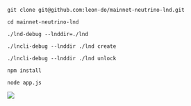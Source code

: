 `git clone git@github.com:leon-do/mainnet-neutrino-lnd.git`

`cd mainnet-neutrino-lnd`

`./lnd-debug --lnddir=./lnd`

`./lncli-debug --lnddir ./lnd create`

`./lncli-debug --lnddir ./lnd unlock`

`npm install`

`node app.js`


![](https://i.imgur.com/1GoAuoY.png)
